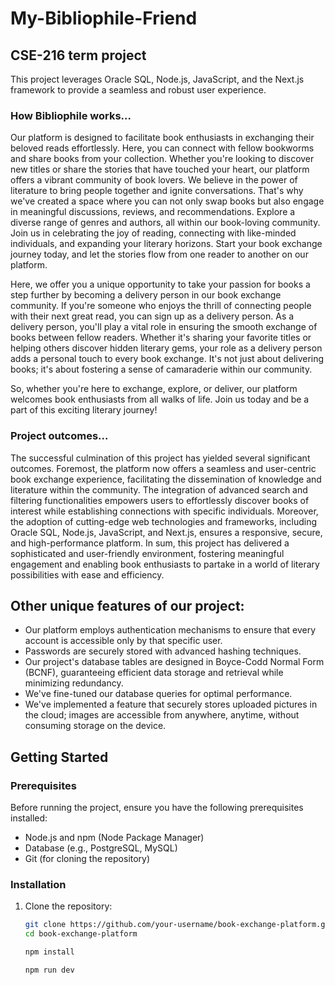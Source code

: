 # My-Bibliophile-Friend

## CSE-216 term project

This project leverages Oracle SQL, Node.js, JavaScript, and the Next.js framework to provide a seamless and robust user experience.

### How Bibliophile works...
Our platform is designed to facilitate book enthusiasts in exchanging their beloved reads effortlessly. Here, you can connect with fellow bookworms and share books from your collection. Whether you're looking to discover new titles or share the stories that have touched your heart, our platform offers a vibrant community of book lovers. We believe in the power of literature to bring people together and ignite conversations. That's why we've created a space where you can not only swap books but also engage in meaningful discussions, reviews, and recommendations. Explore a diverse range of genres and authors, all within our book-loving community. Join us in celebrating the joy of reading, connecting with like-minded individuals, and expanding your literary horizons. Start your book exchange journey today, and let the stories flow from one reader to another on our platform.

Here, we offer you a unique opportunity to take your passion for books a step further by becoming a delivery person in our book exchange community. If you're someone who enjoys the thrill of connecting people with their next great read, you can sign up as a delivery person. As a delivery person, you'll play a vital role in ensuring the smooth exchange of books between fellow readers. Whether it's sharing your favorite titles or helping others discover hidden literary gems, your role as a delivery person adds a personal touch to every book exchange. It's not just about delivering books; it's about fostering a sense of camaraderie within our community.

So, whether you're here to exchange, explore, or deliver, our platform welcomes book enthusiasts from all walks of life. Join us today and be a part of this exciting literary journey!

### Project outcomes...
The successful culmination of this project has yielded several significant outcomes. Foremost, the platform now offers a seamless and user-centric book exchange experience, facilitating the dissemination of knowledge and literature within the community. The integration of advanced search and filtering functionalities empowers users to effortlessly discover books of interest while establishing connections with specific individuals. Moreover, the adoption of cutting-edge web technologies and frameworks, including Oracle SQL, Node.js, JavaScript, and Next.js, ensures a responsive, secure, and high-performance platform. In sum, this project has delivered a sophisticated and user-friendly environment, fostering meaningful engagement and enabling book enthusiasts to partake in a world of literary possibilities with ease and efficiency.

## Other unique features of our project:
- Our platform employs authentication mechanisms to ensure that every account is accessible only by that specific user.
- Passwords are securely stored with advanced hashing techniques.
- Our project's database tables are designed in Boyce-Codd Normal Form (BCNF), guaranteeing efficient data storage and retrieval while minimizing redundancy.
- We've fine-tuned our database queries for optimal performance. 
- We've implemented a feature that securely stores uploaded pictures in the cloud; images are accessible from anywhere, anytime, without consuming storage on the device.

## Getting Started

### Prerequisites

Before running the project, ensure you have the following prerequisites installed:

- Node.js and npm (Node Package Manager)
- Database (e.g., PostgreSQL, MySQL)
- Git (for cloning the repository)

### Installation

1. Clone the repository:

   ```bash
   git clone https://github.com/your-username/book-exchange-platform.git
   cd book-exchange-platform

   npm install

   npm run dev
   ```

